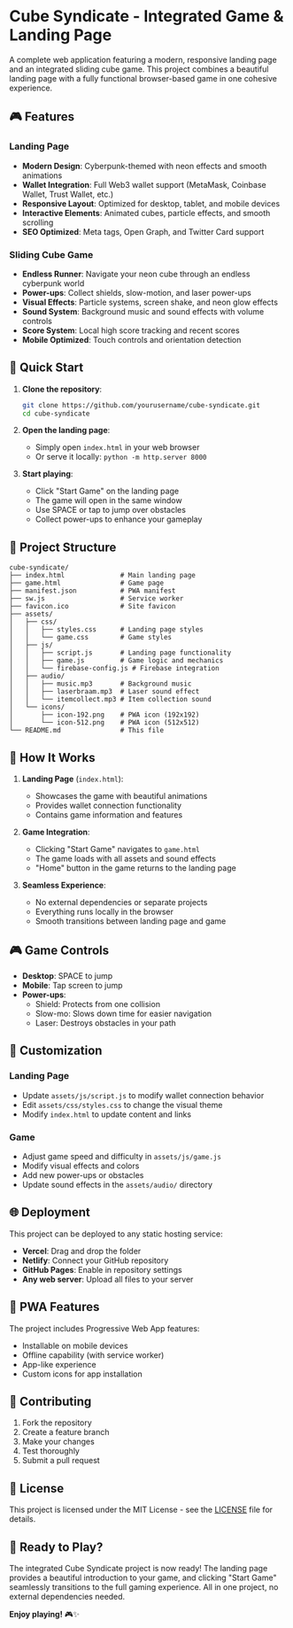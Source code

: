 # Cube Syndicate - Integrated Game & Landing Page

A complete web application featuring a modern, responsive landing page and an integrated sliding cube game. This project combines a beautiful landing page with a fully functional browser-based game in one cohesive experience.

## 🎮 Features

### Landing Page
- **Modern Design**: Cyberpunk-themed with neon effects and smooth animations
- **Wallet Integration**: Full Web3 wallet support (MetaMask, Coinbase Wallet, Trust Wallet, etc.)
- **Responsive Layout**: Optimized for desktop, tablet, and mobile devices
- **Interactive Elements**: Animated cubes, particle effects, and smooth scrolling
- **SEO Optimized**: Meta tags, Open Graph, and Twitter Card support

### Sliding Cube Game
- **Endless Runner**: Navigate your neon cube through an endless cyberpunk world
- **Power-ups**: Collect shields, slow-motion, and laser power-ups
- **Visual Effects**: Particle systems, screen shake, and neon glow effects
- **Sound System**: Background music and sound effects with volume controls
- **Score System**: Local high score tracking and recent scores
- **Mobile Optimized**: Touch controls and orientation detection

## 🚀 Quick Start

1. **Clone the repository**:
   ```bash
   git clone https://github.com/yourusername/cube-syndicate.git
   cd cube-syndicate
   ```

2. **Open the landing page**:
   - Simply open `index.html` in your web browser
   - Or serve it locally: `python -m http.server 8000`

3. **Start playing**:
   - Click "Start Game" on the landing page
   - The game will open in the same window
   - Use SPACE or tap to jump over obstacles
   - Collect power-ups to enhance your gameplay

## 📁 Project Structure

```
cube-syndicate/
├── index.html              # Main landing page
├── game.html               # Game page
├── manifest.json           # PWA manifest
├── sw.js                   # Service worker
├── favicon.ico             # Site favicon
├── assets/
│   ├── css/
│   │   ├── styles.css      # Landing page styles
│   │   └── game.css        # Game styles
│   ├── js/
│   │   ├── script.js       # Landing page functionality
│   │   ├── game.js         # Game logic and mechanics
│   │   └── firebase-config.js # Firebase integration
│   ├── audio/
│   │   ├── music.mp3       # Background music
│   │   ├── laserbraam.mp3  # Laser sound effect
│   │   └── itemcollect.mp3 # Item collection sound
│   └── icons/
│       ├── icon-192.png    # PWA icon (192x192)
│       └── icon-512.png    # PWA icon (512x512)
└── README.md               # This file
```

## 🎯 How It Works

1. **Landing Page** (`index.html`): 
   - Showcases the game with beautiful animations
   - Provides wallet connection functionality
   - Contains game information and features

2. **Game Integration**:
   - Clicking "Start Game" navigates to `game.html`
   - The game loads with all assets and sound effects
   - "Home" button in the game returns to the landing page

3. **Seamless Experience**:
   - No external dependencies or separate projects
   - Everything runs locally in the browser
   - Smooth transitions between landing page and game

## 🎮 Game Controls

- **Desktop**: SPACE to jump
- **Mobile**: Tap screen to jump
- **Power-ups**: 
  - Shield: Protects from one collision
  - Slow-mo: Slows down time for easier navigation
  - Laser: Destroys obstacles in your path

## 🔧 Customization

### Landing Page
- Update `assets/js/script.js` to modify wallet connection behavior
- Edit `assets/css/styles.css` to change the visual theme
- Modify `index.html` to update content and links

### Game
- Adjust game speed and difficulty in `assets/js/game.js`
- Modify visual effects and colors
- Add new power-ups or obstacles
- Update sound effects in the `assets/audio/` directory

## 🌐 Deployment

This project can be deployed to any static hosting service:

- **Vercel**: Drag and drop the folder
- **Netlify**: Connect your GitHub repository
- **GitHub Pages**: Enable in repository settings
- **Any web server**: Upload all files to your server

## 📱 PWA Features

The project includes Progressive Web App features:

- Installable on mobile devices
- Offline capability (with service worker)
- App-like experience
- Custom icons for app installation

## 🤝 Contributing

1. Fork the repository
2. Create a feature branch
3. Make your changes
4. Test thoroughly
5. Submit a pull request

## 📄 License

This project is licensed under the MIT License - see the [LICENSE](LICENSE) file for details.

## 🎉 Ready to Play?

The integrated Cube Syndicate project is now ready! The landing page provides a beautiful introduction to your game, and clicking "Start Game" seamlessly transitions to the full gaming experience. All in one project, no external dependencies needed.

**Enjoy playing!** 🎮✨ 